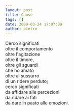 ```yaml
---
layout: post
title: Cause
tags: []
date: 2009-03-24 17:07:00
author: pietro
---
```

Cerco significati<br/>oltre il comportamento<br/>oltre l'agitazione<br/>oltre il timore,<br/>oltre gli sguardi<br/>che ho amato<br/>oltre al sussurro<br/>di un ridere perduto;<br/>cerco significati<br/>da affidare alle percezioni<br/>da ridare ai fati<br/>da dare in pasto alle emozioni.
